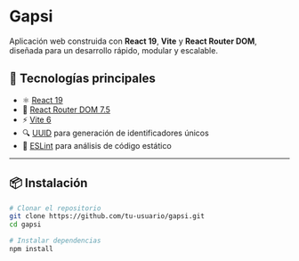 # Gapsi

Aplicación web construida con **React 19**, **Vite** y **React Router DOM**, diseñada para un desarrollo rápido, modular y escalable.

## 🚀 Tecnologías principales

- ⚛️ [React 19](https://react.dev/)
- 🧭 [React Router DOM 7.5](https://reactrouter.com/)
- ⚡ [Vite 6](https://vitejs.dev/)
- 🔍 [UUID](https://github.com/uuidjs/uuid) para generación de identificadores únicos
- 🧹 [ESLint](https://eslint.org/) para análisis de código estático

---

## 📦 Instalación

```bash
# Clonar el repositorio
git clone https://github.com/tu-usuario/gapsi.git
cd gapsi

# Instalar dependencias
npm install
